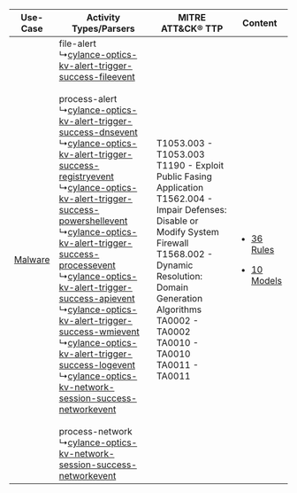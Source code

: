 |    Use-Case    | Activity Types/Parsers    | MITRE ATT&CK® TTP    | Content    |
|:----:| ---- | ---- | ---- |
| [Malware](../../../UseCases/uc_malware.md) |  file-alert<br> ↳[cylance-optics-kv-alert-trigger-success-fileevent](Ps/pC_cylanceopticskvalerttriggersuccessfileevent.md)<br><br> process-alert<br> ↳[cylance-optics-kv-alert-trigger-success-dnsevent](Ps/pC_cylanceopticskvalerttriggersuccessdnsevent.md)<br> ↳[cylance-optics-kv-alert-trigger-success-registryevent](Ps/pC_cylanceopticskvalerttriggersuccessregistryevent.md)<br> ↳[cylance-optics-kv-alert-trigger-success-powershellevent](Ps/pC_cylanceopticskvalerttriggersuccesspowershellevent.md)<br> ↳[cylance-optics-kv-alert-trigger-success-processevent](Ps/pC_cylanceopticskvalerttriggersuccessprocessevent.md)<br> ↳[cylance-optics-kv-alert-trigger-success-apievent](Ps/pC_cylanceopticskvalerttriggersuccessapievent.md)<br> ↳[cylance-optics-kv-alert-trigger-success-wmievent](Ps/pC_cylanceopticskvalerttriggersuccesswmievent.md)<br> ↳[cylance-optics-kv-alert-trigger-success-logevent](Ps/pC_cylanceopticskvalerttriggersuccesslogevent.md)<br> ↳[cylance-optics-kv-network-session-success-networkevent](Ps/pC_cylanceopticskvnetworksessionsuccessnetworkevent.md)<br><br> process-network<br> ↳[cylance-optics-kv-network-session-success-networkevent](Ps/pC_cylanceopticskvnetworksessionsuccessnetworkevent.md)<br> | T1053.003 - T1053.003<br>T1190 - Exploit Public Fasing Application<br>T1562.004 - Impair Defenses: Disable or Modify System Firewall<br>T1568.002 - Dynamic Resolution: Domain Generation Algorithms<br>TA0002 - TA0002<br>TA0010 - TA0010<br>TA0011 - TA0011<br> | [<ul><li>36 Rules</li></ul><ul><li>10 Models</li></ul>](RM/r_m_cylance_cylance_optics_Malware.md) |